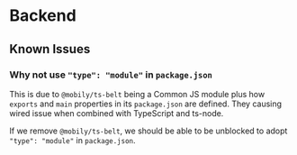 # Backend

## Known Issues

### Why not use `"type": "module"` in `package.json`

This is due to `@mobily/ts-belt` being a Common JS module plus how `exports` and `main` properties in its `package.json` are defined. They causing wired issue when combined with TypeScript and ts-node.

If we remove `@mobily/ts-belt`, we should be able to be unblocked to adopt `"type": "module"` in `package.json`.
